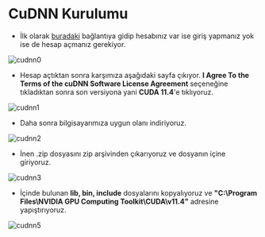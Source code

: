 # CuDNN Kurulumu

- İlk olarak [buradaki](https://developer.nvidia.com/rdp/cudnn-download) bağlantıya gidip hesabınız var ise giriş yapmanız yok ise de hesap açmanız gerekiyor.

![cudnn0](https://user-images.githubusercontent.com/59111328/137586086-1ae61051-5a51-44b4-9bf7-e63cd01dde5e.PNG)

- Hesap açtıktan sonra karşımıza aşağıdaki sayfa çıkıyor. **I Agree To the Terms of the cuDNN Software License Agreement** seçeneğine tıkladıktan sonra son versiyona yani **CUDA 11.4**'e tıklıyoruz.

![cudnn1](https://user-images.githubusercontent.com/59111328/137586288-1dfcdaca-da49-45a7-b0ce-c457c3e2add3.PNG)

- Daha sonra bilgisayarımıza uygun olanı indiriyoruz.

![cudnn2](https://user-images.githubusercontent.com/59111328/137586351-e9e7db4a-a5dc-4695-baf5-5cdd2b8e2545.PNG)

- İnen .zip dosyasını zip arşivinden çıkarıyoruz ve dosyanın içine giriyoruz.

![cudnn3](https://user-images.githubusercontent.com/59111328/137586539-6e547855-ca8f-4d28-8b27-33135d7080dd.PNG)

- İçinde bulunan **lib, bin, include** dosyalarını kopyalıyoruz ve **"C:\Program Files\NVIDIA GPU Computing Toolkit\CUDA\v11.4"** adresine yapıştırıyoruz.

![cudnn5](https://user-images.githubusercontent.com/59111328/137586613-ceecc22f-a2aa-4e2e-a3a9-04a78ef3c65c.PNG)




